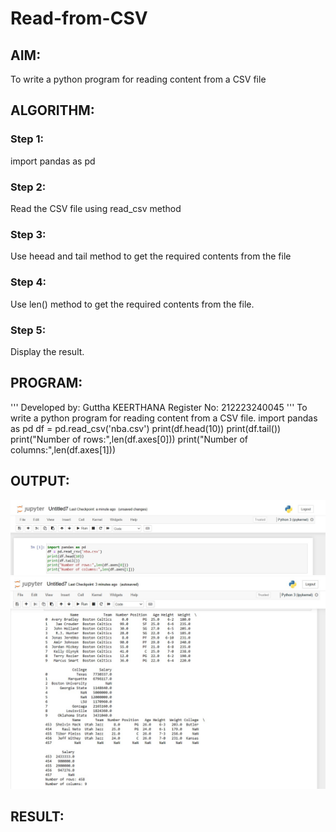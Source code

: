 # Read-from-CSV

## AIM:
To write a python program for reading content from a CSV file
## ALGORITHM:
### Step 1:
import pandas as pd
### Step 2:
Read the  CSV file using read_csv method
### Step 3:
Use heead and tail method to get the required contents from the file
### Step 4:
Use len() method to get the required contents from the file.
### Step 5:
Display the result.
## PROGRAM:
'''
Developed by: Guttha KEERTHANA
Register No: 212223240045
'''
To write a python program for reading content from a CSV file.
import pandas as pd
df = pd.read_csv('nba.csv')
print(df.head(10))
print(df.tail())
print("Number of rows:",len(df.axes[0]))
print("Number of columns:",len(df.axes[1]))
## OUTPUT:
![](6-1.jpg)
![](6-2.jpg)
## RESULT:
